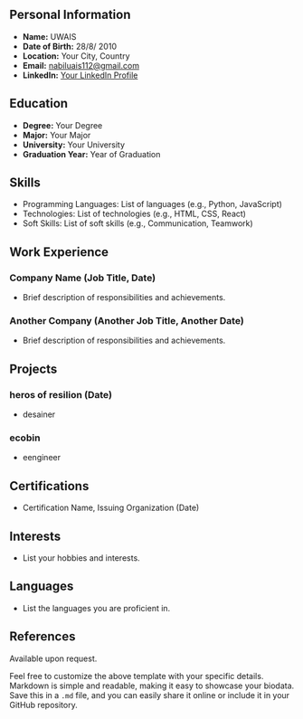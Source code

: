 
## Personal Information
- **Name:** UWAIS
- **Date of Birth:** 28/8/ 2010
- **Location:** Your City, Country
- **Email:** nabiluais112@gmail.com
- **LinkedIn:** [Your LinkedIn Profile](https://www.linkedin.com/in/yourlinkedin)

## Education
- **Degree:** Your Degree
- **Major:** Your Major
- **University:** Your University
- **Graduation Year:** Year of Graduation

## Skills
- Programming Languages: List of languages (e.g., Python, JavaScript)
- Technologies: List of technologies (e.g., HTML, CSS, React)
- Soft Skills: List of soft skills (e.g., Communication, Teamwork)

## Work Experience
### Company Name (Job Title, Date)
- Brief description of responsibilities and achievements.

### Another Company (Another Job Title, Another Date)
- Brief description of responsibilities and achievements.

## Projects
### heros of resilion  (Date)
- desainer

### ecobin
- eengineer

## Certifications
- Certification Name, Issuing Organization (Date)

## Interests
- List your hobbies and interests.

## Languages
- List the languages you are proficient in.

## References
Available upon request.

Feel free to customize the above template with your specific details. Markdown is simple and readable, making it easy to showcase your biodata. Save this in a `.md` file, and you can easily share it online or include it in your GitHub repository.
